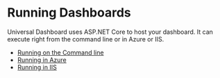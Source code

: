 # Running Dashboards

Universal Dashboard uses ASP.NET Core to host your dashboard. It can execute right from the command line or in Azure or IIS.

* [Running on the Command line](command-line.md)
* [Running in Azure](azure.md)
* [Running in IIS](iis.md)

